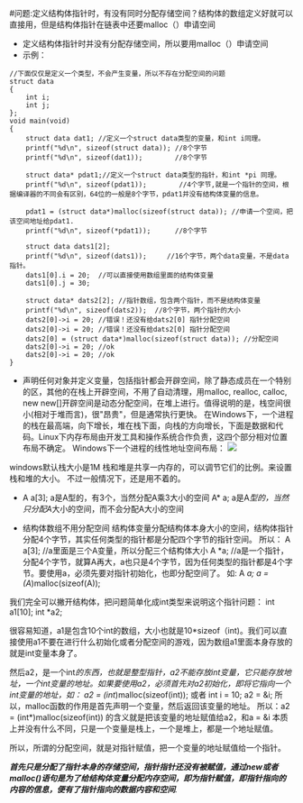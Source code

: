 #问题:定义结构体指针时，有没有同时分配存储空间？结构体的数组定义好就可以直接用，但是结构体指针在链表中还要malloc（）申请空间

+ 定义结构体指针时并没有分配存储空间，所以要用malloc（）申请空间
+ 示例：
```
//下面仅仅是定义一个类型，不会产生变量，所以不存在分配空间的问题
struct data
{
    int i;
    int j;
};
void main(void)
{
    struct data dat1; //定义一个struct data类型的变量，和int i同理。
    printf("%d\n", sizeof(struct data)); //8个字节
    printf("%d\n", sizeof(dat1));        //8个字节

    struct data* pdat1;//定义一个struct data类型的指针，和int *pi 同理。
    printf("%d\n", sizeof(pdat1));        //4个字节,就是一个指针的空间，根据编译器的不同会有区别，64位的一般是8个字节，pdat1并没有结构体变量的信息。

    pdat1 = (struct data*)malloc(sizeof(struct data)); //申请一个空间，把该空间地址给pdat1.
    printf("%d\n", sizeof(*pdat1));      //8个字节

    struct data dats1[2]; 
    printf("%d\n", sizeof(dats1));     //16个字节，两个data变量，不是data指针。
    dats1[0].i = 20;  //可以直接使用数组里面的结构体变量
    dats1[0].j = 30;
    
    struct data* dats2[2]; //指针数组，包含两个指针，而不是结构体变量
    printf("%d\n", sizeof(dats2));  //8个字节，两个指针的大小
    dats2[0]->i = 20; //错误！还没有给dats2[0] 指针分配空间
    dats2[0]->i = 20; //错误！还没有给dats2[0] 指针分配空间
    dats2[0] = (struct data*)malloc(sizeof(struct data)); //分配空间
    dats2[0]->i = 20; //ok
    dats2[0]->i = 20; //ok
}
```
+ 声明任何对象并定义变量，包括指针都会开辟空间，除了静态成员在一个特别的区，其他的在栈上开辟空间，不用了自动清理，用malloc, realloc, calloc, new new[]开辟空间是动态分配空间，在堆上进行。值得说明的是，栈空间很小(相对于堆而言)，很"昂贵"，但是通常执行更快。
在Windows下，一个进程的栈在最高端，向下增长，堆在栈下面，向栈的方向增长，下面是数据和代码。Linux下内存布局由开发工具和操作系统合作负责，这四个部分相对位置布局不确定。
Windows下一个进程的线性地址空间布局：
![](/assets/栈和堆.png)

windows默认栈大小是1M
栈和堆是共享一内存的，可以调节它们的比例。来设置栈和堆的大小。
不过一般情况下，还是用不着的。

+ A a[3];  a是A型的，有3个，当然分配A乘3大小的空间
A* a;    a是A*型的，当然只分配A*大小的空间，而不会分配A大小的空间

+ 结构体数组不用分配空间
结构体变量分配结构体本身大小的空间，结构体指针分配4个字节，其实任何类型的指针都是分配四个字节的指针空间。
所以：
A a[3]; //a里面是三个A变量，所以分配三个结构体大小
A *a;  //a是一个指针，分配4个字节，就算A再大，a也只是4个字节，因为任何类型的指针都是4个字节。要使用a，必须先要对指针初始化，也即分配空间了。
如:
A *a;
a = (A*)malloc(sizeof(A));

我们完全可以撇开结构体，把问题简单化成int类型来说明这个指针问题：
int a1[10];
int *a2;

很容易知道，a1是包含10个int的数组，大小也就是10*sizeof（int)。我们可以直接使用a1不要在进行什么初始化或者分配空间的游戏，因为数组a1里面本身存放的就是int变量本身了。

然后a2，是一个int*的东西，也就是整型指针，a2不能存放int变量，它只能存放地址，一个int变量的地址。如果要使用a2，必须首先对a2初始化，即将它指向一个int变量的地址，如：
a2 = (int*)malloc(sizeof(int));
或者
int i = 10;
a2 = &i;
所以，malloc函数的作用是首先声明一个变量，然后返回该变量的地址。
所以：a2 = (int*)malloc(sizeof(int)) 的含义就是把该变量的地址赋值给a2，和a = &i 本质上并没有什么不同，只是一个变量是栈上，一个是堆上，都是一个地址赋值。

所以，所谓的分配空间，就是对指针赋值，把一个变量的地址赋值给一个指针。

_**首先只是分配了指针本身的存储空间，指针指针还没有被赋值，通过new或者malloc()语句是为了给结构体变量分配内存空间，即为指针赋值，即指针指向的内容的信息，便有了指针指向的数据内容和空间**._